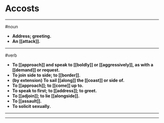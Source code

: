 # Accosts
---
#noun
- **Address; greeting.**
- **An [[attack]].**
---
#verb
- **To [[approach]] and speak to [[boldly]] or [[aggressively]], as with a [[demand]] or request.**
- **To join side to side; to [[border]].**
- **(by extension) To sail [[along]] the [[coast]] or side of.**
- **To [[approach]]; to [[come]] up to.**
- **To speak to first; to [[address]]; to greet.**
- **To [[adjoin]]; to lie [[alongside]].**
- **To [[assault]].**
- **To solicit sexually.**
---
---
